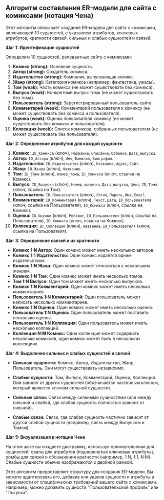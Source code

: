 ## Алгоритм составления ER-модели для сайта с комиксами (нотация Чена)

Этот алгоритм описывает создание ER-модели для сайта с комиксами, включающей 10 сущностей, с указанием атрибутов, ключевых атрибутов, кратности связей, сильных и слабых сущностей и связей.

**Шаг 1: Идентификация сущностей**

Определим 10 сущностей, релевантных сайту с комиксами:

1. **Комикс (strong):**  Основная сущность.
2. **Автор (strong):**  Создатель комикса.
3. **Издательство (strong):**  Компания, выпускающая комикс.
4. **Жанр (strong):**  Категория комикса (например, фантастика, ужасы).
5. **Том (weak):**  Часть комикса (не может существовать без комикса).
6. **Выпуск (weak):**  Конкретный выпуск тома (не может существовать без тома).
7. **Пользователь (strong):**  Зарегистрированный пользователь сайта.
8. **Комментарий (weak):**  Комментарий пользователя к комиксу (не может существовать без комикса и пользователя).
9. **Оценка (weak):**  Оценка пользователя комиксу (не может существовать без комикса и пользователя).
10. **Коллекция (weak):**  Список комиксов, собранных пользователем (не может существовать без пользователя).


**Шаг 2: Определение атрибутов для каждой сущности**

1. **Комикс:**  `ID_Комикса` (ключ), `Название`, `Описание`, `Обложка`, `Дата_выпуска`.
2. **Автор:** `ID_Автора` (ключ), `Имя`, `Фамилия`, `Биография`.
3. **Издательство:** `ID_Издательства` (ключ), `Название`, `Адрес`, `Сайт`.
4. **Жанр:** `ID_Жанра` (ключ), `Название`.
5. **Том:** `ID_Тома` (ключ), `Номер_тома`, `ID_Комикса` (ключ, ссылка на Комикс).
6. **Выпуск:** `ID_Выпуска` (ключ), `Номер_выпуска`, `Дата_выпуска`, `Цена`, `ID_Тома` (ключ, ссылка на Том).
7. **Пользователь:** `ID_Пользователя` (ключ), `Логин`, `Пароль`, `Имя`, `Email`.
8. **Комментарий:** `ID_Комментария` (ключ), `Текст`, `Дата`, `ID_Пользователя` (ключ, ссылка на Пользователя), `ID_Комикса` (ключ, ссылка на Комикс).
9. **Оценка:** `ID_Оценки` (ключ), `Рейтинг`, `ID_Пользователя` (ключ, ссылка на Пользователя), `ID_Комикса` (ключ, ссылка на Комикс).
10. **Коллекция:** `ID_Коллекции` (ключ), `Название`, `ID_Пользователя` (ключ, ссылка на Пользователя).


**Шаг 3: Определение связей и их кратности**

* **Комикс 1:N Автор:** Один комикс может иметь нескольких авторов.
* **Комикс 1:1 Издательство:** Один комикс издается одним издательством.
* **Комикс 1:N Жанр:** Один комикс может относиться к нескольким жанрам.
* **Комикс 1:N Том:** Один комикс может иметь несколько томов.
* **Том 1:N Выпуск:** Один том может иметь несколько выпусков.
* **Комикс 1:N Комментарий:** Один комикс может иметь несколько комментариев.
* **Пользователь 1:N Комментарий:** Один пользователь может написать несколько комментариев.
* **Комикс 1:N Оценка:** Один комикс может иметь несколько оценок.
* **Пользователь 1:N Оценка:** Один пользователь может поставить несколько оценок.
* **Пользователь 1:N Коллекция:** Один пользователь может иметь несколько коллекций.
* **Коллекция N:M Комикс:** Одна коллекция может содержать несколько комиксов, один комикс может быть в нескольких коллекциях.


**Шаг 4: Выделение сильных и слабых сущностей и связей**

* **Сильные сущности:** Комикс, Автор, Издательство, Жанр, Пользователь.  Они могут существовать независимо.
* **Слабые сущности:** Том, Выпуск, Комментарий, Оценка, Коллекция.  Они зависят от других сущностей (обозначается частичным ключом, который является ключом сильной сущности).

* **Сильные связи:**  Связи между сильными сущностями (или между сильной и слабой, где слабая сущность полностью зависит от сильной).
* **Слабые связи:**  Связи, где слабая сущность частично зависит от другой слабой сущности (например, связь между Выпуском и Томом).


**Шаг 5: Визуализация в нотации Чена**

На этом шаге вы создаете диаграмму, используя прямоугольники для сущностей, овалы для атрибутов (подчеркнутые ключевые атрибуты), ромбы для связей и обозначения кратности (например, 1:N, 1:1, N:M).  Слабые сущности обычно изображаются с двойной рамкой.


Этот алгоритм предоставляет структуру для создания ER-модели.  Вы можете адаптировать его, добавив или удалив сущности и атрибуты в зависимости от специфических требований вашего сайта с комиксами.  Например, можно добавить сущности "Пользовательский профиль" или "Покупка".
